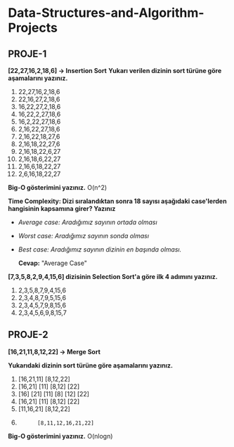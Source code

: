 # Data-Structures-and-Algorithm-Projects

## PROJE-1

__[22,27,16,2,18,6] -> Insertion Sort__
__Yukarı verilen dizinin sort türüne göre aşamalarını yazınız.__

  1. 22,27,16,2,18,6
  2. 22,16,27,2,18,6
  3. 16,22,27,2,18,6
  4. 16,22,2,27,18,6
  5. 16,2,22,27,18,6
  6. 2,16,22,27,18,6
  7. 2,16,22,18,27,6
  8. 2,16,18,22,27,6
  9. 2,16,18,22,6,27
  10. 2,16,18,6,22,27
  11. 2,16,6,18,22,27
  12. 2,6,16,18,22,27

__Big-O gösterimini yazınız.__ 
  O(n^2)

__Time Complexity: Dizi sıralandıktan sonra 18 sayısı aşağıdaki case'lerden hangisinin kapsamına girer? Yazınız__

  * *Average case: Aradığımız sayının ortada olması*
  * *Worst case: Aradığımız sayının sonda olması*
  * *Best case: Aradığımız sayının dizinin en başında olması.*
  
     __Cevap:__ "Average Case"

__[7,3,5,8,2,9,4,15,6] dizisinin Selection Sort'a göre ilk 4 adımını yazınız.__
  1. 2,3,5,8,7,9,4,15,6
  2. 2,3,4,8,7,9,5,15,6
  3. 2,3,4,5,7,9,8,15,6
  4. 2,3,4,5,6,9,8,15,7

## PROJE-2

__[16,21,11,8,12,22] -> Merge Sort__

__Yukarıdaki dizinin sort türüne göre aşamalarını yazınız.__
  1.   [16,21,11]                [8,12,22]
  2. [16,21]    [11]          [8,12]     [22]
  3. [16]   [21]   [11]      [8]   [12]   [22]
  4. [16,21]    [11]           [8,12]    [22]
  5. [11,16,21]                  [8,12,22]
  6.           [8,11,12,16,21,22]

__Big-O gösterimini yazınız.__
O(nlogn)
